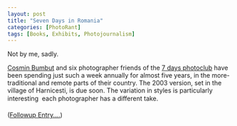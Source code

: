 ```yaml
---
layout: post
title: "Seven Days in Romania"
categories: [PhotoRant]
tags: [Books, Exhibits, Photojournalism]
---
```

Not by me, sadly.

<a href="http://www.bumbutz.com/">Cosmin Bumbut</a> and six photographer friends of the <a title="7 days photoclub | home page" href="http://www.7zile.ro/">7 days photoclub</a> have been spending just such a week annually for almost five years, in the more-traditional and remote parts of their country. The 2003 version, set in  the village of Harnicesti, is due soon. The variation in styles is particularly interesting &#151; each photographer has a different take.

<!--more-->
(<a href="{{ site.baseurl }}{% post_url 2004-10-05-Simple-Happy %}">Followup Entry....</a>)
